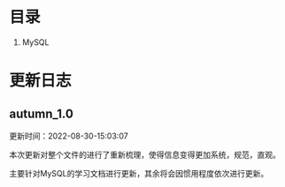 # 目录

1. MySQL

# 更新日志


## autumn_1.0

更新时间：2022-08-30-15:03:07

本次更新对整个文件的进行了重新梳理，使得信息变得更加系统，规范，直观。

主要针对MySQL的学习文档进行更新，其余将会因惯用程度依次进行更新。
